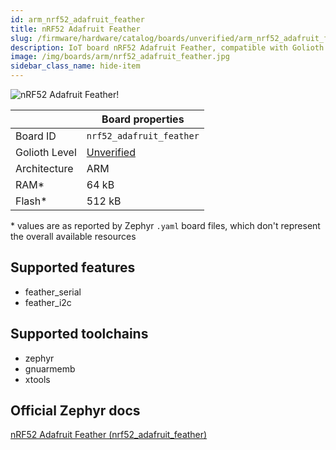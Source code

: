 ```yaml
---
id: arm_nrf52_adafruit_feather
title: nRF52 Adafruit Feather
slug: /firmware/hardware/catalog/boards/unverified/arm_nrf52_adafruit_feather
description: IoT board nRF52 Adafruit Feather, compatible with Golioth at unverified level.
image: /img/boards/arm/nrf52_adafruit_feather.jpg
sidebar_class_name: hide-item
---
```


[//]: # (This is an auto-generated file, do not edit! Changes to it will be lost upon re-generation)

![nRF52 Adafruit Feather!](/img/boards/arm/nrf52_adafruit_feather.jpg "nRF52 Adafruit Feather")

|                | Board properties     |
| -------------  | -------------------- |
| Board ID       | `nrf52_adafruit_feather` |
| Golioth Level  | [Unverified](/firmware/hardware#unverified-boards) |
| Architecture   | ARM |
| RAM*           | 64 kB |
| Flash*         | 512 kB |

\* values are as reported by Zephyr `.yaml` board files, which don't represent the overall available resources



## Supported features

* feather_serial
* feather_i2c

## Supported toolchains

* zephyr
* gnuarmemb
* xtools

## Official Zephyr docs

[nRF52 Adafruit Feather (nrf52_adafruit_feather)](https://docs.zephyrproject.org/3.6.0/boards/arm/nrf52_adafruit_feather/doc/index.html)
